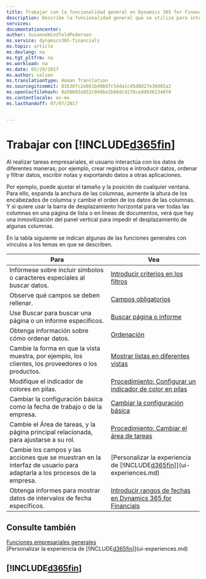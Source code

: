 ```yaml
---
title: Trabajar con la funcionalidad general en Dynamics 365 for Financials | Documentos de Microsoft
description: Describe la funcionalidad general que se utiliza para interactuar con los datos en Financials, como introducir valores, ordenar datos y cambiar de vista.
services: 
documentationcenter: 
author: SusanneWindfeldPedersen
ms.service: dynamics365-financials
ms.topic: article
ms.devlang: na
ms.tgt_pltfrm: na
ms.workload: na
ms.date: 05/29/2017
ms.author: solsen
ms.translationtype: Human Translation
ms.sourcegitcommit: 81636fc2e661bd9b07c54da1cd5d0d27e30d01a2
ms.openlocfilehash: 0a50b92a952c0d4be2b68dc4278cedd9362348f0
ms.contentlocale: es-mx
ms.lasthandoff: 07/07/2017


---
```

# <a name="working-with-included365finincludesd365finlongmdmd"></a>Trabajar con [!INCLUDE[d365fin](includes/d365fin_long_md.md)]
Al realizar tareas empresariales, el usuario interactúa con los datos de diferentes maneras; por ejemplo, crear registros e introducir datos, ordenar y filtrar datos, escribir notas y exportando datos a otras aplicaciones.

Por ejemplo, puede ajustar el tamaño y la posición de cualquier ventana. Para ello, expanda la anchura de las columnas, aumente la altura de los encabezados de columna y cambie el orden de los datos de las columnas. Y si quiere usar la barra de desplazamiento horizontal para ver todas las columnas en una página de lista o en líneas de documentos, verá que hay una inmovilización del panel vertical para impedir el desplazamiento de algunas columnas.

En la tabla siguiente se indican algunas de las funciones generales con vínculos a los temas en que se describen.

| Para | Vea |
| --- | --- |
| Infórmese sobre incluir símbolos o caracteres especiales al buscar datos. |[Introducir criterios en los filtros](ui-enter-criteria-filters.md) |
| Observe qué campos se deben rellenar. |[Campos obligatorios](ui-mandatory-fields.md) |
| Use Buscar para buscar una página o un informe específicos. |[Buscar página o informe](ui-search.md) |
| Obtenga información sobre cómo ordenar datos. |[Ordenación](ui-sorting.md) |
| Cambie la forma en que la vista muestra, por ejemplo, los clientes, los proveedores o los productos. |[Mostrar listas en diferentes vistas](across-display-lists-different-views.md) |
| Modifique el indicador de colores en pilas. |[Procedimiento: Configurar un indicador de color en pilas](ui-how-setup-colored-indicator-cues.md) |
| Cambiar la configuración básica como la fecha de trabajo o de la empresa. |[Cambiar la configuración básica](ui-change-basic-settings.md) |
| Cambie el Área de tareas, y la página principal relacionada, para ajustarse a su rol. |[Procedimiento: Cambiar el área de tareas](change-role.md) |
| Cambie los campos y las acciones que se muestran en la interfaz de usuario para adaptarla a los procesos de la empresa. |[Personalizar la experiencia de [!INCLUDE[d365fin](includes/d365fin_md.md)]](ui-experiences.md) |
| Obtenga informes para mostrar datos de intervalos de fecha específicos. |[Introducir rangos de fechas en Dynamics 365 for Financials](ui-enter-date-ranges.md) |

## <a name="see-also"></a>Consulte también
[Funciones empresariales generales](ui-across-business-areas.md)  
[Personalizar la experiencia de [!INCLUDE[d365fin](includes/d365fin_md.md)]](ui-experiences.md)  

## [!INCLUDE[d365fin](includes/free_trial_md.md)]

